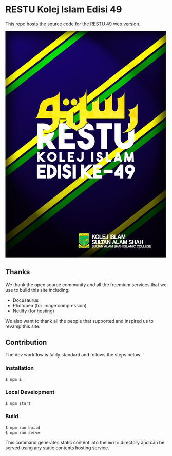 # RESTU Kolej Islam Edisi 49

This repo hosts the source code for the [RESTU 49 web version](https://restu49.netlify.app).

<img src="static/restu49/01-cover-depan.jpg" alt="cover" width="500"/>

## Thanks

We thank the open source community and all the freemium services that we use to build this site including:
- Docusaurus
- Photopea (for image compression)
- Netlify (for hosting)

We also want to thank all the people that supported and inspired us to revamp this site.

## Contribution

The dev workflow is fairly standard and follows the steps below.

### Installation

```
$ npm i
```

### Local Development

```
$ npm start
```

### Build

```
$ npm run build
$ npm run serve
```

This command generates static content into the `build` directory and can be served using any static contents hosting service.